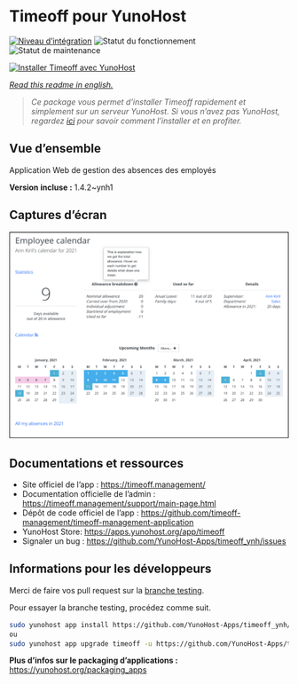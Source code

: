 <!--
N.B.: This README was automatically generated by https://github.com/YunoHost/apps/tree/master/tools/README-generator
It shall NOT be edited by hand.
-->

# Timeoff pour YunoHost

[![Niveau d’intégration](https://dash.yunohost.org/integration/timeoff.svg)](https://dash.yunohost.org/appci/app/timeoff) ![Statut du fonctionnement](https://ci-apps.yunohost.org/ci/badges/timeoff.status.svg) ![Statut de maintenance](https://ci-apps.yunohost.org/ci/badges/timeoff.maintain.svg)

[![Installer Timeoff avec YunoHost](https://install-app.yunohost.org/install-with-yunohost.svg)](https://install-app.yunohost.org/?app=timeoff)

*[Read this readme in english.](./README.md)*

> *Ce package vous permet d’installer Timeoff rapidement et simplement sur un serveur YunoHost.
Si vous n’avez pas YunoHost, regardez [ici](https://yunohost.org/#/install) pour savoir comment l’installer et en profiter.*

## Vue d’ensemble

Application Web de gestion des absences des employés

**Version incluse :** 1.4.2~ynh1

## Captures d’écran

![Capture d’écran de Timeoff](./doc/screenshots/smartmockups_kkjk5hh4-p-2000.png)

## Documentations et ressources

* Site officiel de l’app : <https://timeoff.management/>
* Documentation officielle de l’admin : <https://timeoff.management/support/main-page.html>
* Dépôt de code officiel de l’app : <https://github.com/timeoff-management/timeoff-management-application>
* YunoHost Store: <https://apps.yunohost.org/app/timeoff>
* Signaler un bug : <https://github.com/YunoHost-Apps/timeoff_ynh/issues>

## Informations pour les développeurs

Merci de faire vos pull request sur la [branche testing](https://github.com/YunoHost-Apps/timeoff_ynh/tree/testing).

Pour essayer la branche testing, procédez comme suit.

``` bash
sudo yunohost app install https://github.com/YunoHost-Apps/timeoff_ynh/tree/testing --debug
ou
sudo yunohost app upgrade timeoff -u https://github.com/YunoHost-Apps/timeoff_ynh/tree/testing --debug
```

**Plus d’infos sur le packaging d’applications :** <https://yunohost.org/packaging_apps>